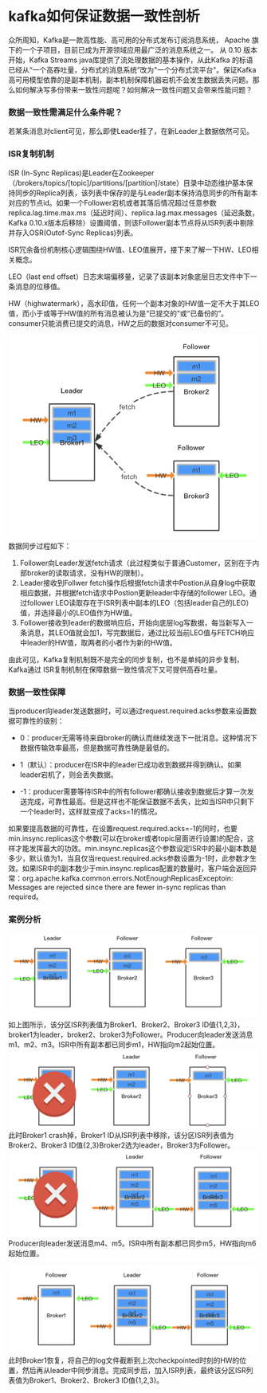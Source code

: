 # kafka如何保证数据一致性剖析

众所周知，Kafka是一款高性能、高可用的分布式发布订阅消息系统， Apache 旗下的一个子项目，目前已成为开源领域应用最广泛的消息系统之一。 从 0.10 版本开始，Kafka Streams java库提供了流处理数据的基本操作，从此Kafka 的标语已经从“一个高吞吐量，分布式的消息系统”改为"一个分布式流平台"。保证Kafka高可用模型依靠的是副本机制，副本机制保障机器宕机不会发生数据丢失问题。那么如何解决写多份带来一致性问题呢？如何解决一致性问题又会带来性能问题？

### 数据一致性需满足什么条件呢？

若某条消息对client可见，那么即使Leader挂了，在新Leader上数据依然可见。

### **ISR复制机制**

ISR \(In-Sync Replicas\)是Leader在Zookeeper（/brokers/topics/\[topic\]/partitions/\[partition\]/state）目录中动态维护基本保持同步的Replica列表，该列表中保存的是与Leader副本保持消息同步的所有副本对应的节点id。如果一个Follower宕机或者其落后情况超过任意参数replica.lag.time.max.ms（延迟时间）、replica.lag.max.messages（延迟条数，Kafka 0.10.x版本后移除）设置阈值，则该Follower副本节点将从ISR列表中剔除并存入OSR\(Outof-Sync Replicas\)列表。

ISR冗余备份机制核心逻辑围绕HW值、LEO值展开，接下来了解一下HW、LEO相关概念。

LEO（last end offset）日志末端偏移量，记录了该副本对象底层日志文件中下一条消息的位移值。

HW（highwatermark），高水印值，任何一个副本对象的HW值一定不大于其LEO值，而小于或等于HW值的所有消息被认为是“已提交的”或“已备份的”。consumer只能消费已提交的消息，HW之后的数据对consumer不可见。

![](/assets/isr-1.png)数据同步过程如下：

1. Follower向Leader发送fetch请求（此过程类似于普通Customer，区别在于内部broker的读取请求，没有HW的限制）。
2. Leader接收到Follwer fetch操作后根据fetch请求中Postion从自身log中获取相应数据，并根据fetch请求中Postion更新leader中存储的follower LEO。通过follower LEO读取存在于ISR列表中副本的LEO（包括leader自己的LEO）值，并选择最小的LEO值作为HW值。
3. Follower接收到leader的数据响应后，开始向底层log写数据，每当新写入一条消息，其LEO值就会加1，写完数据后，通过比较当前LEO值与FETCH响应中leader的HW值，取两者的小者作为新的HW值。

由此可见，Kafka复制机制既不是完全的同步复制，也不是单纯的异步复制，Kafka通过 ISR复制机制在保障数据一致性情况下又可提供高吞吐量。

### **数据一致性保障**

当producer向leader发送数据时，可以通过request.required.acks参数来设置数据可靠性的级别：

* 0：producer无需等待来自broker的确认而继续发送下一批消息。这种情况下数据传输效率最高，但是数据可靠性确是最低的。

* 1（默认）：producer在ISR中的leader已成功收到数据并得到确认。如果leader宕机了，则会丢失数据。

* -1：producer需要等待ISR中的所有follower都确认接收到数据后才算一次发送完成，可靠性最高。但是这样也不能保证数据不丢失，比如当ISR中只剩下一个leader时，这样就变成了acks=1的情况。

如果要提高数据的可靠性，在设置request.required.acks=-1的同时，也要min.insync.replicas这个参数\(可以在broker或者topic层面进行设置\)的配合，这样才能发挥最大的功效。min.insync.replicas这个参数设定ISR中的最小副本数是多少，默认值为1，当且仅当request.required.acks参数设置为-1时，此参数才生效。如果ISR中的副本数少于min.insync.replicas配置的数量时，客户端会返回异常：org.apache.kafka.common.errors.NotEnoughReplicasExceptoin: Messages are rejected since there are fewer in-sync replicas than required。

### 案例分析

![](/assets/isr-2.png)如上图所示，该分区ISR列表值为Broker1、Broker2、Broker3 ID值{1,2,3}，broker1为leader，broker2、broker3为Follower。Producer向leader发送消息m1、m2、m3。ISR中所有副本都已同步m1，HW指向m2起始位置。![](/assets/isr-3.png)此时Broker1 crash掉，Broker1 ID从ISR列表中移除，该分区ISR列表值为Broker2、Broker3 ID值{2,3}Broker2选为leader，Broker3为Follower。![](/assets/isr-4.png)Producer向leader发送消息m4、m5。ISR中所有副本都已同步m5，HW指向m6起始位置。

![](/assets/isr-5.png)此时Broker1恢复，将自己的log文件截断到上次checkpointed时刻的HW的位置，然后再从leader中同步消息。完成同步后，加入ISR列表，最终该分区ISR列表值为Broker1、Broker2、Broker3 ID值{1,2,3}。

